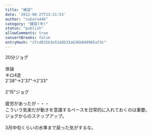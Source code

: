 ```yaml
---
title: "練習"
date: '2012-08-27T23:31:53'
author: "subaru44k"
category: "練習(中)"
status: "publish"
allowComments: true
convertBreaks: false
entryHash: "2fcd835b3e51ddb33a636b049985a73c"
---
```

20分ジョグ<br>
<br>
体操<br>
キロ4走<br>
2'38"→2'37"→2'33"<br>
<br>
2'15"ジョグ<br>
<br>
疲労があったが・・・<br>
こういう気楽だが動きを意識するペースを日常的に入れておくのは重要。<br>
ジョグからのステップアップ。<br>
<br>
3月中旬くらいの水準まで戻った気がするな。
